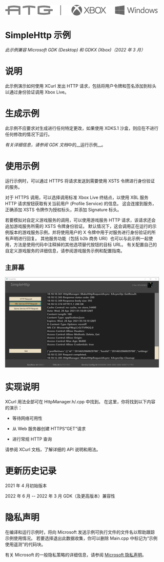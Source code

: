 ![](./media/image1.png)

# SimpleHttp 示例

*此示例兼容 Microsoft GDK (Desktop) 和 GDKX (Xbox)（2022 年 3 月）*

# 说明

此示例演示如何使用 XCurl 发出 HTTP 请求，包括将用户令牌和签名添加到标头以通过身份验证调用 Xbox Live。

# 生成示例

此示例不应要求对生成进行任何特定更改，如果使用 XDKS.1 沙盒，则应在不进行任何修改的情况下运行。

*有关详细信息，请参阅* *GDK 文档*中的__运行示例__。&nbsp;

# 使用示例

运行示例时，可以通过 HTTPS 将请求发送到需要使用 XSTS 令牌进行身份验证的服务。

对于 HTTPS 调用，可以选择调用标准 Xbox Live 终结点，以使用 XBL 服务 HTTP 请求按钮获取有关当前用户 (Profile Service) 的信息。 这会连接到服务，正确添加 XSTS 令牌作为授权标头，并添加 Signature 标头。

若要模拟对自定义游戏服务的调用，可以使用游戏服务 HTTP 请求，该请求还会追加游戏服务所需的 XSTS 令牌身份验证。 默认情况下，这会调用正在运行的示例版本的游戏服务示例，并将使用用户的 X 令牌中用于对服务进行身份验证的所有声明进行回复。 其他服务功能（包括 b2b 商务 URI）也可以与此示例一起使用，方法是使用代码中注释掉的其他选项替代按钮的目标 URL。 有关配置自己的自定义游戏服务的详细信息，请参阅游戏服务示例和配置指南。

## 主屏幕

![自动生成图形用户界面、文本、网站描述](./media/image3.png)

# 实现说明

XCurl 用法全部可在 HttpManager.h/.cpp 中找到。 在这里，你将找到以下内容的演示：

- 等待网络可用性

- 从 Web 服务器创建 HTTPS&ldquo;GET&rdquo;请求

- 进行常规 HTTP 查询

请参阅 XCurl 文档，了解详细的 API 说明和用法。

# 更新历史记录

2021 年 4 月初始版本

2022 年 6 月 -- 2022 年 3 月 GDK（及更高版本）兼容性

# 隐私声明

在编译和运行示例时，将向 Microsoft 发送示例可执行文件的文件名以帮助跟踪示例使用情况。 若要选择退出此数据收集，你可以删除 Main.cpp 中标记为&ldquo;示例使用遥测&rdquo;的代码块。

有关 Microsoft 的一般隐私策略的详细信息，请参阅 [Microsoft 隐私声明](https://privacy.microsoft.com/en-us/privacystatement/)。


